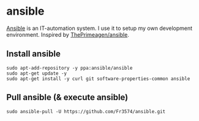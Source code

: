 # ansible
[Ansible](https://github.com/ansible/ansible) is an IT-automation system. I use it to setup my own development environment. Inspired by [ThePrimeagen/ansible](https://github.com/ThePrimeagen/ansible).

## Install ansible
```
sudo apt-add-repository -y ppa:ansible/ansible
sudo apt-get update -y
sudo apt-get install -y curl git software-properties-common ansible
```

## Pull ansible (& execute ansible)
```
sudo ansible-pull -U https://github.com/Fr3574/ansible.git
```
